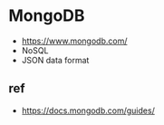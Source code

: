 # MongoDB
* https://www.mongodb.com/
* NoSQL
* JSON data format

## ref
* https://docs.mongodb.com/guides/
